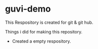 # guvi-demo

This Respository is created for git & git hub.

Things i did for making this repository.

+ Created a empty respository.

